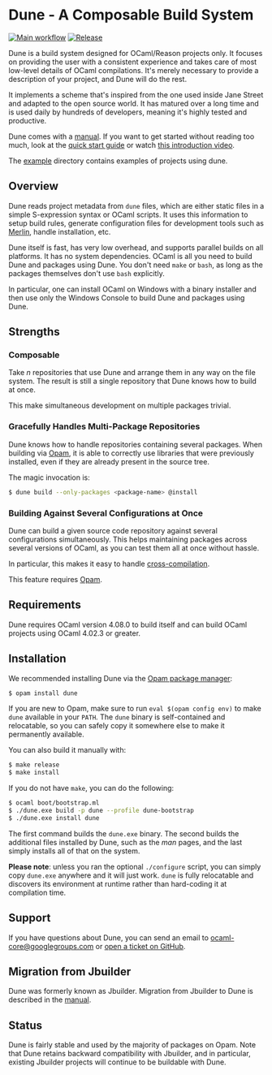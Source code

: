 Dune - A Composable Build System
================================

[![Main workflow][workflow-badge]][workflow]
[![Release][release-img]][release]

Dune is a build system designed for OCaml/Reason projects only. It focuses on
providing the user with a consistent experience and takes care of most low-level
details of OCaml compilations. It's merely necessary to provide a description of
your project, and Dune will do the rest.

It implements a scheme that's inspired from the one used inside Jane Street and
adapted to the open source world. It has matured over a long time and is used
daily by hundreds of developers, meaning it's highly tested and productive.

Dune comes with a [manual][manual]. If you want to get started without reading
too much, look at the [quick start guide][quick-start] or watch [this
introduction video][video].

The [example][example] directory contains examples of projects using dune.

[manual]:         https://dune.readthedocs.io/en/latest/
[quick-start]:    https://dune.readthedocs.io/en/latest/quick-start.html
[example]:        https://github.com/ocaml/dune/tree/master/example
[merlin]:         https://github.com/ocaml/merlin
[opam]:           https://opam.ocaml.org
[issues]:         https://github.com/ocaml/dune/issues
[dune-release]:   https://github.com/ocamllabs/dune-release
[video]:          https://youtu.be/BNZhmMAJarw

Overview
--------

Dune reads project metadata from `dune` files, which are either static files in
a simple S-expression syntax or OCaml scripts. It uses this information to setup
build rules, generate configuration files for development tools such as
[Merlin][merlin], handle installation, etc.

Dune itself is fast, has very low overhead, and supports parallel builds on all
platforms. It has no system dependencies. OCaml is all you need to build Dune
and packages using Dune. You don't need `make` or `bash`, as long as the
packages themselves don't use `bash` explicitly.

In particular, one can install OCaml on Windows with a binary installer and then
use only the Windows Console to build Dune and packages using Dune.

Strengths
---------

### Composable

Take *n* repositories that use Dune and arrange them in any way on the file
system. The result is still a single repository that Dune knows how to build at
once.

This make simultaneous development on multiple packages trivial.

### Gracefully Handles Multi-Package Repositories

Dune knows how to handle repositories containing several packages. When building
via [Opam][opam], it is able to correctly use libraries that were previously
installed, even if they are already present in the source tree.

The magic invocation is:

```sh
$ dune build --only-packages <package-name> @install
```
### Building Against Several Configurations at Once

Dune can build a given source code repository against several configurations
simultaneously. This helps maintaining packages across several versions of
OCaml, as you can test them all at once without hassle.

In particular, this makes it easy to handle
[cross-compilation](https://dune.readthedocs.io/en/latest/cross-compilation.html).

This feature requires [Opam][opam].

Requirements
------------

Dune requires OCaml version 4.08.0 to build itself and can build OCaml projects
using OCaml 4.02.3 or greater.

Installation
------------

We recommended installing Dune via the [Opam package manager][opam]:

```sh
$ opam install dune
```

If you are new to Opam, make sure to run `eval $(opam config env)` to make
`dune` available in your `PATH`. The `dune` binary is self-contained and
relocatable, so you can safely copy it somewhere else to make it permanently
available.

You can also build it manually with:

```sh
$ make release
$ make install
```

If you do not have `make`, you can do the following:

```sh
$ ocaml boot/bootstrap.ml
$ ./dune.exe build -p dune --profile dune-bootstrap
$ ./dune.exe install dune
```

The first command builds the `dune.exe` binary. The second builds the additional
files installed by Dune, such as the *man* pages, and the last simply installs
all of that on the system.

**Please note**: unless you ran the optional `./configure` script, you can
simply copy `dune.exe` anywhere and it will just work. `dune` is fully
relocatable and discovers its environment at runtime rather than hard-coding it
at compilation time.

Support
-------

If you have questions about Dune, you can send an email to
ocaml-core@googlegroups.com or [open a ticket on GitHub][issues].

Migration from Jbuilder
-----------------------

Dune was formerly known as Jbuilder. Migration from Jbuilder to Dune is
described in the [manual](http://dune.readthedocs.io/en/latest/migration.html).

Status
------

Dune is fairly stable and used by the majority of packages on Opam. Note that
Dune retains backward compatibility with Jbuilder, and in particular, existing
Jbuilder projects will continue to be buildable with Dune.

[workflow-badge]: https://github.com/ocaml/dune/actions/workflows/workflow.yml/badge.svg
[workflow]:       https://github.com/ocaml/dune/actions/workflows/workflow.yml
[release]:        https://github.com/ocaml/dune/releases
[release-img]:    https://img.shields.io/github/release/ocaml/dune.svg
